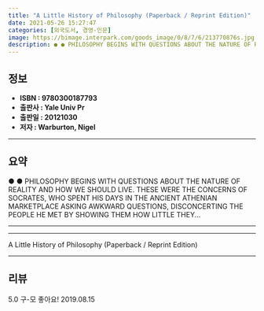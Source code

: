 ```yaml
---
title: "A Little History of Philosophy (Paperback / Reprint Edition)"
date: 2021-05-26 15:27:47
categories: [외국도서, 경영-인문]
image: https://bimage.interpark.com/goods_image/0/8/7/6/213770876s.jpg
description: ● ● PHILOSOPHY BEGINS WITH QUESTIONS ABOUT THE NATURE OF REALITY AND HOW WE SHOULD LIVE. THESE WERE THE CONCERNS OF SOCRATES, WHO SPENT HIS DAYS IN THE ANCIEN
---
```


## **정보**

- **ISBN : 9780300187793**
- **출판사 : Yale Univ Pr**
- **출판일 : 20121030**
- **저자 : Warburton, Nigel**

------



## **요약**

●  ●  PHILOSOPHY BEGINS WITH QUESTIONS ABOUT THE NATURE OF REALITY AND HOW WE SHOULD LIVE. THESE WERE THE CONCERNS OF SOCRATES, WHO SPENT HIS DAYS IN THE ANCIENT ATHENIAN MARKETPLACE ASKING AWKWARD QUESTIONS, DISCONCERTING THE PEOPLE HE MET BY SHOWING THEM HOW LITTLE THEY... 

------



------


A Little History of Philosophy (Paperback / Reprint Edition) 

------


## **리뷰** 

5.0 구-모 좋아요! 2019.08.15 <br/>